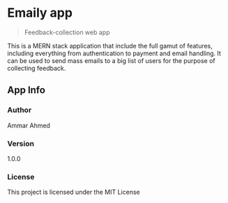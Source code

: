 # Emaily app

> Feedback-collection web app

This is a MERN stack application that include the full gamut of features, including everything from authentication to payment and email handling. It can be used to send mass emails to a big list of users for the purpose of collecting feedback.

## App Info

### Author

Ammar Ahmed

### Version

1.0.0

### License

This project is licensed under the MIT License